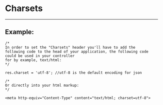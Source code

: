 # Charsets 
-------

## Example:


	/*
	In order to set the "Charsets" header you'll have to add the 
	following code to the head of your application, the following code could be used in your controller 
	for by example, text/html:
	*/

	res.charset = 'utf-8'; //utf-8 is the default encoding for json

	/*
	Or directly into your html markup:
	*/

	<meta http-equiv="Content-Type" content="text/html; charset=utf-8">
    		